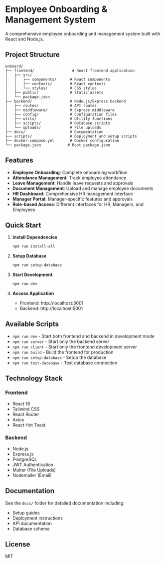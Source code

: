 # Employee Onboarding & Management System

A comprehensive employee onboarding and management system built with React and Node.js.

## Project Structure

```
onboard/
├── frontend/                 # React frontend application
│   ├── src/
│   │   ├── components/      # React components
│   │   ├── contexts/        # React contexts
│   │   └── styles/          # CSS styles
│   ├── public/              # Static assets
│   └── package.json
├── backend/                 # Node.js/Express backend
│   ├── routes/              # API routes
│   ├── middleware/          # Express middleware
│   ├── config/              # Configuration files
│   ├── utils/               # Utility functions
│   ├── scripts/             # Database scripts
│   └── uploads/             # File uploads
├── docs/                    # Documentation
├── scripts/                 # Deployment and setup scripts
├── docker-compose.yml       # Docker configuration
└── package.json            # Root package.json
```

## Features

- **Employee Onboarding**: Complete onboarding workflow
- **Attendance Management**: Track employee attendance
- **Leave Management**: Handle leave requests and approvals
- **Document Management**: Upload and manage employee documents
- **HR Dashboard**: Comprehensive HR management interface
- **Manager Portal**: Manager-specific features and approvals
- **Role-based Access**: Different interfaces for HR, Managers, and Employees

## Quick Start

1. **Install Dependencies**

   ```bash
   npm run install-all
   ```

2. **Setup Database**

   ```bash
   npm run setup-database
   ```

3. **Start Development**

   ```bash
   npm run dev
   ```

4. **Access Application**
   - Frontend: http://localhost:3001
   - Backend: http://localhost:5001

## Available Scripts

- `npm run dev` - Start both frontend and backend in development mode
- `npm run server` - Start only the backend server
- `npm run client` - Start only the frontend development server
- `npm run build` - Build the frontend for production
- `npm run setup-database` - Setup the database
- `npm run test-database` - Test database connection

## Technology Stack

### Frontend

- React 18
- Tailwind CSS
- React Router
- Axios
- React Hot Toast

### Backend

- Node.js
- Express.js
- PostgreSQL
- JWT Authentication
- Multer (File Uploads)
- Nodemailer (Email)

## Documentation

See the `docs/` folder for detailed documentation including:

- Setup guides
- Deployment instructions
- API documentation
- Database schema

## License

MIT
